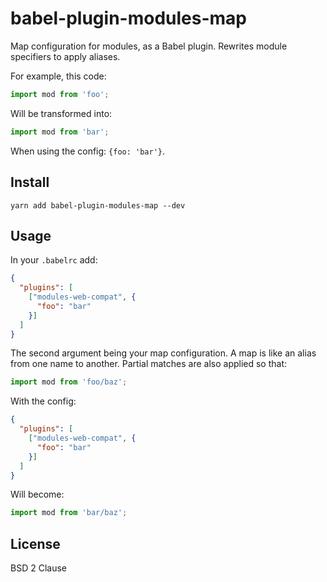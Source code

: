 # babel-plugin-modules-map

Map configuration for modules, as a Babel plugin. Rewrites module specifiers to apply aliases.

For example, this code:

```js
import mod from 'foo';
```

Will be transformed into:

```js
import mod from 'bar';
```

When using the config: `{foo: 'bar'}`.

## Install

```
yarn add babel-plugin-modules-map --dev
```

## Usage

In your `.babelrc` add:

```json
{
  "plugins": [
    ["modules-web-compat", {
      "foo": "bar"
    }]
  ]
}
```

The second argument being your map configuration. A map is like an alias from one name to another. Partial matches are also applied so that:

```js
import mod from 'foo/baz';
```

With the config:

```json
{
  "plugins": [
    ["modules-web-compat", {
      "foo": "bar"
    }]
  ]
}
```

Will become:

```js
import mod from 'bar/baz';
```

## License

BSD 2 Clause